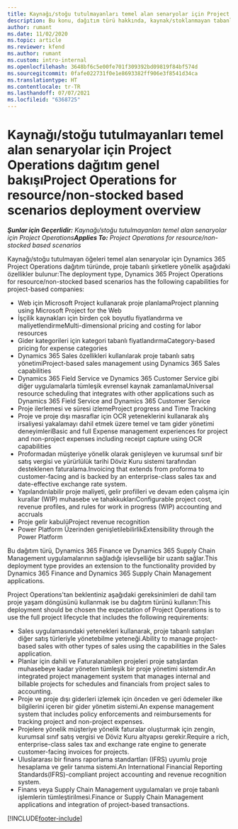 ```yaml
---
title: Kaynağı/stoğu tutulmayanları temel alan senaryolar için Project Operations dağıtım genel bakışı
description: Bu konu, dağıtım türü hakkında, kaynak/stoklanmayan tabanlı senaryolar için Project Operations hakkında bilgi sağlar.
author: rumant
ms.date: 11/02/2020
ms.topic: article
ms.reviewer: kfend
ms.author: rumant
ms.custom: intro-internal
ms.openlocfilehash: 3648bf6c5e00fe701f309392bd09819f84bf574d
ms.sourcegitcommit: 0fafe022731f0e1e8693382ff906e3f8541d34ca
ms.translationtype: HT
ms.contentlocale: tr-TR
ms.lasthandoff: 07/07/2021
ms.locfileid: "6368725"
---
```

# <a name="project-operations-for-resourcenon-stocked-based-scenarios-deployment-overview"></a><span data-ttu-id="fbbc8-103">Kaynağı/stoğu tutulmayanları temel alan senaryolar için Project Operations dağıtım genel bakışı</span><span class="sxs-lookup"><span data-stu-id="fbbc8-103">Project Operations for resource/non-stocked based scenarios deployment overview</span></span>

<span data-ttu-id="fbbc8-104">_**Şunlar için Geçerlidir:** Kaynağı/stoğu tutulmayanları temel alan senaryolar için Project Operations_</span><span class="sxs-lookup"><span data-stu-id="fbbc8-104">_**Applies To:** Project Operations for resource/non-stocked based scenarios_</span></span>

<span data-ttu-id="fbbc8-105">Kaynağı/stoğu tutulmayan öğeleri temel alan senaryolar için Dynamics 365 Project Operations dağıtım türünde, proje tabanlı şirketlere yönelik aşağıdaki özellikler bulunur:</span><span class="sxs-lookup"><span data-stu-id="fbbc8-105">The deployment type, Dynamics 365 Project Operations for resource/non-stocked based scenarios has the following capabilities for project-based companies:</span></span>

- <span data-ttu-id="fbbc8-106">Web için Microsoft Project kullanarak proje planlama</span><span class="sxs-lookup"><span data-stu-id="fbbc8-106">Project planning using Microsoft Project for the Web</span></span>
- <span data-ttu-id="fbbc8-107">İşçilik kaynakları için birden çok boyutlu fiyatlandırma ve maliyetlendirme</span><span class="sxs-lookup"><span data-stu-id="fbbc8-107">Multi-dimensional pricing and costing for labor resources</span></span>
- <span data-ttu-id="fbbc8-108">Gider kategorileri için kategori tabanlı fiyatlandırma</span><span class="sxs-lookup"><span data-stu-id="fbbc8-108">Category-based pricing for expense categories</span></span>
- <span data-ttu-id="fbbc8-109">Dynamics 365 Sales özellikleri kullanılarak proje tabanlı satış yönetimi</span><span class="sxs-lookup"><span data-stu-id="fbbc8-109">Project-based sales management using Dynamics 365 Sales capabilities</span></span>
- <span data-ttu-id="fbbc8-110">Dynamics 365 Field Service ve Dynamics 365 Customer Service gibi diğer uygulamalarla tümleşik evrensel kaynak zamanlama</span><span class="sxs-lookup"><span data-stu-id="fbbc8-110">Universal resource scheduling that integrates with other applications such as Dynamics 365 Field Service and Dynamics 365 Customer Service</span></span>
- <span data-ttu-id="fbbc8-111">Proje ilerlemesi ve süresi izleme</span><span class="sxs-lookup"><span data-stu-id="fbbc8-111">Project progress and Time Tracking</span></span>
- <span data-ttu-id="fbbc8-112">Proje ve proje dışı masraflar için OCR yeteneklerini kullanarak alış irsaliyesi yakalamayı dahil etmek üzere temel ve tam gider yönetimi deneyimleri</span><span class="sxs-lookup"><span data-stu-id="fbbc8-112">Basic and full Expense management experiences for project and non-project expenses including receipt capture using OCR capabilities</span></span>
- <span data-ttu-id="fbbc8-113">Proformadan müşteriye yönelik olarak genişleyen ve kurumsal sınıf bir satış vergisi ve yürürlülük tarihi Döviz Kuru sistemi tarafından desteklenen faturalama.</span><span class="sxs-lookup"><span data-stu-id="fbbc8-113">Invoicing that extends from proforma to customer-facing and is backed by an enterprise-class sales tax and date-effective exchange rate system.</span></span>
- <span data-ttu-id="fbbc8-114">Yapılandırılabilir proje maliyeti, gelir profilleri ve devam eden çalışma için kurallar (WIP) muhasebe ve tahakkukları</span><span class="sxs-lookup"><span data-stu-id="fbbc8-114">Configurable project cost, revenue profiles, and rules for work in progress (WIP) accounting and accruals</span></span>
- <span data-ttu-id="fbbc8-115">Proje gelir kabulü</span><span class="sxs-lookup"><span data-stu-id="fbbc8-115">Project revenue recognition</span></span>
- <span data-ttu-id="fbbc8-116">Power Platform Üzerinden genişletilebilirlik</span><span class="sxs-lookup"><span data-stu-id="fbbc8-116">Extensibility through the Power Platform</span></span>

<span data-ttu-id="fbbc8-117">Bu dağıtım türü, Dynamics 365 Finance ve Dynamics 365 Supply Chain Management uygulamalarının sağladığı işlevselliğe bir uzantı sağlar.</span><span class="sxs-lookup"><span data-stu-id="fbbc8-117">This deployment type provides an extension to the functionality provided by Dynamics 365 Finance and Dynamics 365 Supply Chain Management applications.</span></span>

<span data-ttu-id="fbbc8-118">Project Operations'tan beklentiniz aşağıdaki gereksinimleri de dahil tam proje yaşam döngüsünü kullanmak ise bu dağıtım türünü kullanın:</span><span class="sxs-lookup"><span data-stu-id="fbbc8-118">This deployment should be chosen the expectation of Project Operations is to use the full project lifecycle that includes the following requirements:</span></span>

- <span data-ttu-id="fbbc8-119">Sales uygulamasındaki yetenekleri kullanarak, proje tabanlı satışları diğer satış türleriyle yönetebilme yeteneği.</span><span class="sxs-lookup"><span data-stu-id="fbbc8-119">Ability to manage project-based sales with other types of sales using the capabilities in the Sales application.</span></span>
- <span data-ttu-id="fbbc8-120">Planlar için dahili ve Faturalanabilen projeleri proje satışlardan muhasebeye kadar yöneten tümleşik bir proje yönetimi sistemdir.</span><span class="sxs-lookup"><span data-stu-id="fbbc8-120">An integrated project management system that manages internal and billable projects for schedules and financials from project sales to accounting.</span></span>
- <span data-ttu-id="fbbc8-121">Proje ve proje dışı giderleri izlemek için önceden ve geri ödemeler ilke bilgilerini içeren bir gider yönetim sistemi.</span><span class="sxs-lookup"><span data-stu-id="fbbc8-121">An expense management system that includes policy enforcements and reimbursements for tracking project and non-project expenses.</span></span>
- <span data-ttu-id="fbbc8-122">Projelere yönelik müşteriye yönelik faturalar oluşturmak için zengin, kurumsal sınıf satış vergisi ve Döviz Kuru altyapısı gerekir.</span><span class="sxs-lookup"><span data-stu-id="fbbc8-122">Require a rich, enterprise-class sales tax and exchange rate engine to generate customer-facing invoices for projects.</span></span>
- <span data-ttu-id="fbbc8-123">Uluslararası bir finans raporlama standartları (IFRS) uyumlu proje hesaplama ve gelir tanıma sistemi.</span><span class="sxs-lookup"><span data-stu-id="fbbc8-123">An International Financial Reporting Standards(IFRS)-compliant project accounting and revenue recognition system.</span></span>
- <span data-ttu-id="fbbc8-124">Finans veya Supply Chain Management uygulamaları ve proje tabanlı işlemlerin tümleştirilmesi.</span><span class="sxs-lookup"><span data-stu-id="fbbc8-124">Finance or Supply Chain Management applications and integration of project-based transactions.</span></span>


[!INCLUDE[footer-include](../includes/footer-banner.md)]
